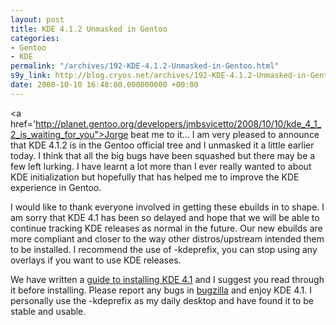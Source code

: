 ```yaml
---
layout: post
title: KDE 4.1.2 Unmasked in Gentoo
categories:
- Gentoo
- KDE
permalink: "/archives/192-KDE-4.1.2-Unmasked-in-Gentoo.html"
s9y_link: http://blog.cryos.net/archives/192-KDE-4.1.2-Unmasked-in-Gentoo.html
date: 2008-10-10 16:48:00.000000000 +00:00
---
```

<span><p><a href='http://planet.gentoo.org/developers/jmbsvicetto/2008/10/10/kde_4_1_2_is_waiting_for_you">Jorge beat me to it</a>... I am very pleased to announce that KDE 4.1.2 is in the Gentoo official tree and I unmasked it a little earlier today. I think that all the big bugs have been squashed but there may be a few left lurking. I have learnt a lot more than I ever really wanted to about KDE initialization but hopefully that has helped me to improve the KDE experience in Gentoo.</p>

<p>I would like to thank everyone involved in getting these ebuilds in to shape. I am sorry that KDE 4.1 has been so delayed and hope that we will be able to continue tracking KDE releases as normal in the future. Our new ebuilds are more compliant and closer to the way other distros/upstream intended them to be installed. I recommend the use of -kdeprefix, you can stop using any overlays if you want to use KDE releases.</p>

<p>We have written a <a href="http://www.gentoo.org/proj/en/desktop/kde/kde4-guide.xml">guide to installing KDE 4.1</a> and I suggest you read through it before installing. Please report any bugs in <a href="http://bugs.gentoo.org/">bugzilla</a> and enjoy KDE 4.1. I personally use the -kdeprefix as my daily desktop and have found it to be stable and usable.</p></span>
